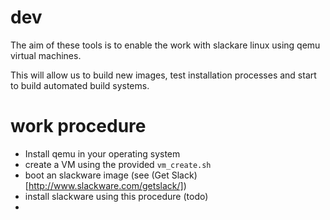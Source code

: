 # dev

The aim of these tools is to enable the work with slackare linux using qemu virtual machines.

This will allow us to build new images, test installation processes and start to build automated build systems.


# work procedure

 - Install qemu in your operating system
 - create a VM using the provided ```vm_create.sh```
 - boot an slackware image (see (Get Slack)[http://www.slackware.com/getslack/])
 - install slackware using this procedure (todo)
 - 

